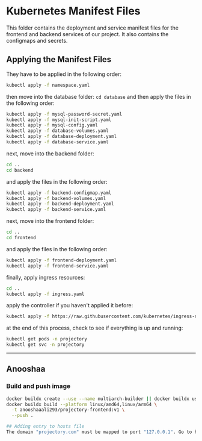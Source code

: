 # Kubernetes Manifest Files
This folder contains the deployment and service manifest files for the frontend and backend services of our project. It also contains the configmaps and secrets. 

## Applying the Manifest Files
They have to be applied in the following order:
```bash
kubectl apply -f namespace.yaml
```
then move into the database folder: `cd database` and then apply the files in the following order:
```bash
kubectl apply -f mysql-password-secret.yaml
kubectl apply -f mysql-init-script.yaml
kubectl apply -f mysql-config.yaml
kubectl apply -f database-volumes.yaml
kubectl apply -f database-deployment.yaml
kubectl apply -f database-service.yaml
```
next, move into the backend folder:
```bash
cd ..
cd backend
```
and apply the files in the following order:
```bash
kubectl apply -f backend-configmap.yaml
kubectl apply -f backend-volumes.yaml
kubectl apply -f backend-deployment.yaml
kubectl apply -f backend-service.yaml
```
next, move into the frontend folder:
```bash
cd ..
cd frontend
```
and apply the files in the following order:
```bash
kubectl apply -f frontend-deployment.yaml
kubectl apply -f frontend-service.yaml
```
finally, apply ingress resources:
```bash
cd ..
kubectl apply -f ingress.yaml
```
apply the controller if you haven't applied it before:
```bash
kubectl apply -f https://raw.githubusercontent.com/kubernetes/ingress-nginx/controller-v1.10.0/deploy/static/provider/cloud/deploy.yaml
```
at the end of this process, check to see if everything is up and running:
```bash
kubectl get pods -n projectory
kubectl get svc -n projectory
```

---

## Anooshaa
### Build and push image 
```sh
docker buildx create --use --name multiarch-builder || docker buildx use multiarch-builder
docker buildx build --platform linux/amd64,linux/arm64 \
  -t anooshaaali293/projectory-frontend:v1 \
  --push .

## Adding entry to hosts file
The domain "projectory.com" must be mapped to port "127.0.0.1". Go to hosts file, and add this entry.